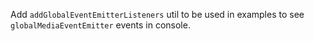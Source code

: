 Add `addGlobalEventEmitterListeners` util to be used in examples to see `globalMediaEventEmitter` events in console.
